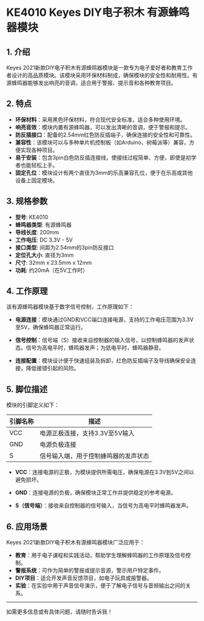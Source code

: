 
# KE4010 Keyes DIY电子积木 有源蜂鸣器模块

## 1. 介绍

Keyes 2021新款DIY电子积木有源蜂鸣器模块是一款专为电子爱好者和教育工作者设计的高品质模块。该模块采用环保材料制成，确保模块的安全性和耐用性。有源蜂鸣器能够发出响亮的音调，适合用于警报、提示音和各种教育项目。

## 2. 特点

- **环保材料**：采用黑色环保材料，符合现代安全标准，适合多种使用环境。
- **响亮音效**：模块内置有源蜂鸣器，可以发出清晰的音调，便于警报和提示。
- **防反插接口**：配备的2.54mm红色防反插端子，确保连接的安全性和可靠性。
- **兼容性**：该模块可以与多种单片机控制板（如Arduino、树莓派等）兼容，方便实现各种项目。
- **易于安装**：包含3pin白色防反插连接线，使接线过程简单、方便，即使是初学者也能轻松上手。
- **固定孔位**：模块设计有两个直径为3mm的乐高兼容孔位，便于在乐高或其他设备上固定模块。

## 3. 规格参数

- **型号**: KE4010
- **蜂鸣器类型**: 有源蜂鸣器
- **导线长度**: 200mm
- **工作电压**: DC 3.3V - 5V
- **接口类型**: 间距为2.54mm的3pin防反接口
- **定位孔大小**: 直径为3mm
- **尺寸**: 32mm x 23.5mm x 12mm
- **功耗**: 约20mA（在5V工作时）

## 4. 工作原理

该有源蜂鸣器模块基于数字信号控制，工作原理如下：

- **电源连接**：模块通过GND和VCC端口连接电源，支持的工作电压范围为3.3V至5V，确保蜂鸣器正常运行。

- **信号控制**：信号端（S）接收来自控制器的输入信号，以控制蜂鸣器的发声状态。信号为高电平时，蜂鸣器发声；为低电平时，蜂鸣器静音。

- **连接配置**：模块设计便于快速组装及拆卸，红色防反插端子及导线确保安全连接，降低接错引起的风险。

## 5. 脚位描述

模块的引脚定义如下：

| 引脚名称 | 描述                            |
|----------|---------------------------------|
| VCC      | 电源正极连接，支持3.3V至5V输入 |
| GND      | 电源负极连接                    |
| S        | 信号输入端，用于控制蜂鸣器的发声状态 |

- **VCC**：连接电源的正极，为模块提供所需电压，确保电源在3.3V到5V之间以避免损坏。
  
- **GND**：连接电源的负极，确保模块正常工作并提供稳定的参考电源。

- **S（信号端）**：接收来自控制器的信号输入，当信号为高电平时蜂鸣器发声。

## 6. 应用场景

Keyes 2021新款DIY电子积木有源蜂鸣器模块广泛应用于：

- **教育**：用于电子课程和实践活动，帮助学生理解蜂鸣器的工作原理及信号控制。
- **警报系统**：可作为简单的警报或提示音源，警示用户特定事件。
- **DIY项目**：适合开发声音反馈项目，如电子玩具或报警器。
- **实验**：在实验中用于声音信号演示，便于了解电子信号与音频输出之间的关系。

---

如需更多信息或有具体问题，请随时告诉我！
